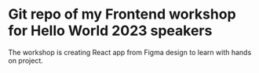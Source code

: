 # Git repo of my Frontend workshop for Hello World 2023 speakers

The workshop is creating React app from Figma design to learn with hands on project.
